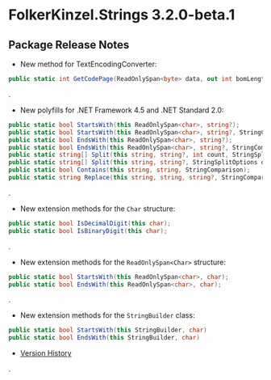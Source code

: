 # FolkerKinzel.Strings 3.2.0-beta.1
## Package Release Notes

- New method for TextEncodingConverter:
```csharp
public static int GetCodePage(ReadOnlySpan<byte> data, out int bomLength);
```
.
- New polyfills for .NET Framework 4.5 and .NET Standard 2.0:
```csharp
public static bool StartsWith(this ReadOnlySpan<char>, string?);
public static bool StartsWith(this ReadOnlySpan<char>, string?, StringComparison);
public static bool EndsWith(this ReadOnlySpan<char>, string?);
public static bool EndsWith(this ReadOnlySpan<char>, string?, StringComparison);
public static string[] Split(this string, string?, int count, StringSplitOptions);
public static string[] Split(this string, string?, StringSplitOptions options);
public static bool Contains(this string, string, StringComparison);
public static string Replace(this string, string, string?, StringComparison);
```
.

- New extension methods for the `Char` structure:
```csharp
public static bool IsDecimalDigit(this char);
public static bool IsBinaryDigit(this char);
```
.

- New extension methods for the `ReadOnlySpan<Char>` structure:
```csharp
public static bool StartsWith(this ReadOnlySpan<char>, char);
public static bool EndsWith(this ReadOnlySpan<char>, char);
```
.

- New extension methods for the `StringBuilder` class:
```csharp
public static bool StartsWith(this StringBuilder, char)
public static bool EndsWith(this StringBuilder, char)
```


- [Version History](https://github.com/FolkerKinzel/Strings/releases)

.
